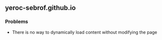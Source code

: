 ## yeroc-sebrof.github.io

### Problems
  * There is no way to dynamically load content without modifying the page
